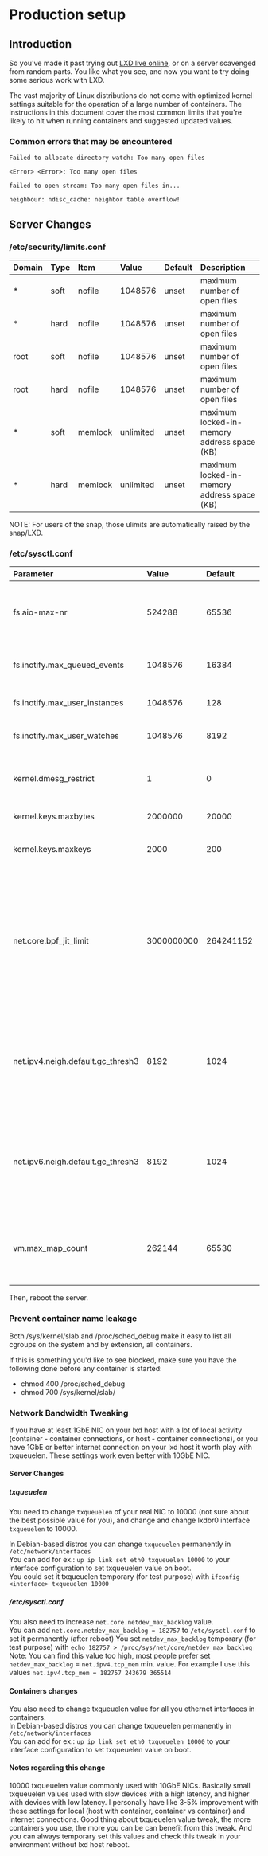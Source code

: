 # Production setup
## Introduction
So you've made it past trying out [LXD live online](https://linuxcontainers.org/lxd/try-it/),
or on a server scavenged from random parts. You like what you see,
and now you want to try doing some serious work with LXD.

The vast majority of Linux distributions do not come with optimized
kernel settings suitable for the operation of a large number of
containers. The instructions in this document cover the most common
limits that you're likely to hit when running containers and suggested
updated values.

### Common errors that may be encountered

`Failed to allocate directory watch: Too many open files`

`<Error> <Error>: Too many open files`

`failed to open stream: Too many open files in...`

`neighbour: ndisc_cache: neighbor table overflow!`

## Server Changes
### /etc/security/limits.conf

Domain  | Type  | Item    | Value     | Default   | Description
:-----  | :---  | :----   | :-------- | :-------- | :----------
\*      | soft  | nofile  | 1048576   | unset     | maximum number of open files
\*      | hard  | nofile  | 1048576   | unset     | maximum number of open files
root    | soft  | nofile  | 1048576   | unset     | maximum number of open files
root    | hard  | nofile  | 1048576   | unset     | maximum number of open files
\*      | soft  | memlock | unlimited | unset     | maximum locked-in-memory address space (KB)
\*      | hard  | memlock | unlimited | unset     | maximum locked-in-memory address space (KB)

NOTE: For users of the snap, those ulimits are automatically raised by the snap/LXD.

### /etc/sysctl.conf

Parameter                           | Value      | Default   | Description
:-----                              | :---       | :---      | :---
fs.aio-max-nr                       | 524288     | 65536     | This is the maximum number of concurrent async I/O operations. You might need to increase it further if you have a lot of workloads that use the AIO subsystem (e.g. MySQL)
fs.inotify.max\_queued\_events      | 1048576    | 16384     | This specifies an upper limit on the number of events that can be queued to the corresponding inotify instance. [1]
fs.inotify.max\_user\_instances     | 1048576    | 128       | This specifies an upper limit on the number of inotify instances that can be created per real user ID. [1]
fs.inotify.max\_user\_watches       | 1048576    | 8192      | This specifies an upper limit on the number of watches that can be created per real user ID. [1]
kernel.dmesg\_restrict              | 1          | 0         | This denies container access to the messages in the kernel ring buffer. Please note that this also will deny access to non-root users on the host system.
kernel.keys.maxbytes                | 2000000    | 20000     | This is the maximum size of the keyring non-root users can use
kernel.keys.maxkeys                 | 2000       | 200       | This is the maximum number of keys a non-root user can use, should be higher than the number of containers
net.core.bpf\_jit\_limit            | 3000000000 | 264241152 | This is a limit on the size of eBPF JIT allocations which is usually set to PAGE_SIZE * 40000. When your kernel is compiled with `CONFIG_BPF_JIT_ALWAYS_ON=y` then `/proc/sys/net/core/bpf_jit_enable` is set to `1` and can't be changed. On such kernels the eBPF JIT compiler will treat failure to JIT compile a bpf program such as a `seccomp` filter as fatal when it would continue on another kernel. On such kernels the limit for eBPF jitted programs needs to be increased siginficantly.
net.ipv4.neigh.default.gc\_thresh3  | 8192       | 1024      | This is the maximum number of entries in ARP table (IPv4). You should increase this if you create over 1024 containers. Otherwise, you will get the error `neighbour: ndisc_cache: neighbor table overflow!` when the ARP table gets full and those containers will not be able to get a network configuration. [2]
net.ipv6.neigh.default.gc\_thresh3  | 8192       | 1024      | This is the maximum number of entries in ARP table (IPv6). You should increase this if you plan to create over 1024 containers. Otherwise, you will get the error `neighbour: ndisc_cache: neighbor table overflow!` when the ARP table gets full and those containers will not be able to get a network configuration. [2]
vm.max\_map\_count                  | 262144     | 65530     | This file contains the maximum number of memory map areas a process may have. Memory map areas are used as a side-effect of calling malloc, directly by mmap and mprotect, and also when loading shared libraries.

Then, reboot the server.


[1]: http://man7.org/linux/man-pages/man7/inotify.7.html
[2]: https://www.kernel.org/doc/Documentation/networking/ip-sysctl.txt

### Prevent container name leakage
Both /sys/kernel/slab and /proc/sched\_debug make it easy to list all
cgroups on the system and by extension, all containers.

If this is something you'd like to see blocked, make sure you have the
following done before any container is started:

 - chmod 400 /proc/sched\_debug
 - chmod 700 /sys/kernel/slab/

### Network Bandwidth Tweaking 
If you have at least 1GbE NIC on your lxd host with a lot of local
activity (container - container connections, or host - container
connections), or you have 1GbE or better internet connection on your lxd
host it worth play with txqueuelen. These settings work even better with
10GbE NIC.

#### Server Changes
##### txqueuelen 
You need to change `txqueuelen` of your real NIC to 10000 (not sure
about the best possible value for you), and change and change lxdbr0
interface `txqueuelen` to 10000.  

In Debian-based distros you can change `txqueuelen` permanently in `/etc/network/interfaces`  
You can add for ex.: `up ip link set eth0 txqueuelen 10000` to your interface configuration to set txqueuelen value on boot.  
You could set it txqueuelen temporary (for test purpose) with `ifconfig <interface> txqueuelen 10000`

##### /etc/sysctl.conf
You also need to increase `net.core.netdev_max_backlog` value.  
You can add `net.core.netdev_max_backlog = 182757` to `/etc/sysctl.conf` to set it permanently (after reboot)
You set `netdev_max_backlog` temporary (for test purpose) with `echo 182757 > /proc/sys/net/core/netdev_max_backlog`
Note: You can find this value too high, most people prefer set `netdev_max_backlog` = `net.ipv4.tcp_mem` min. value.
For example I use this values `net.ipv4.tcp_mem = 182757 243679 365514`

#### Containers changes
You also need to change txqueuelen value for all you ethernet interfaces in containers.  
In Debian-based distros you can change txqueuelen permanently in `/etc/network/interfaces`  
You can add for ex.: `up ip link set eth0 txqueuelen 10000` to your interface configuration to set txqueuelen value on boot.

#### Notes regarding this change
10000 txqueuelen value commonly used with 10GbE NICs. Basically small
txqueuelen values used with slow devices with a high latency, and higher
with devices with low latency. I personally have like 3-5% improvement
with these settings for local (host with container, container vs
container) and internet connections. Good thing about txqueuelen value
tweak, the more containers you use, the more you can be can benefit from
this tweak. And you can always temporary set this values and check this
tweak in your environment without lxd host reboot.

